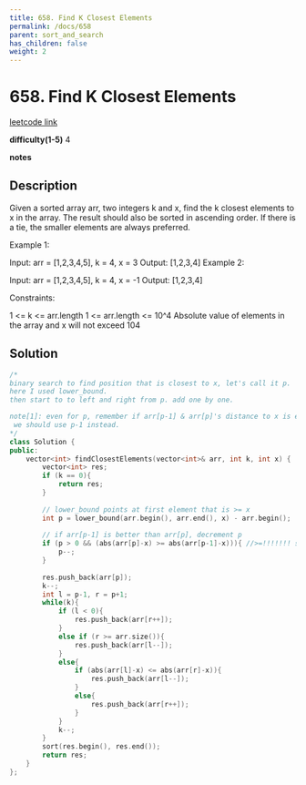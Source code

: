 ```yaml
---
title: 658. Find K Closest Elements
permalink: /docs/658
parent: sort_and_search
has_children: false
weight: 2
---
```

# 658. Find K Closest Elements
[leetcode link](https://leetcode.com/problems/find-k-closest-elements/)

**difficulty(1-5)** 
4

**notes**   


## Description
Given a sorted array arr, two integers k and x, find the k closest elements to x in the array. The result should also be sorted in ascending order. If there is a tie, the smaller elements are always preferred.

 

Example 1:

Input: arr = [1,2,3,4,5], k = 4, x = 3
Output: [1,2,3,4]
Example 2:

Input: arr = [1,2,3,4,5], k = 4, x = -1
Output: [1,2,3,4]
 

Constraints:

1 <= k <= arr.length
1 <= arr.length <= 10^4
Absolute value of elements in the array and x will not exceed 104

## Solution

```c++
/*
binary search to find position that is closest to x, let's call it p.
here I used lower_bound. 
then start to to left and right from p. add one by one.

note[1]: even for p, remember if arr[p-1] & arr[p]'s distance to x is equal,
 we should use p-1 instead. 
*/
class Solution {
public:
    vector<int> findClosestElements(vector<int>& arr, int k, int x) {
        vector<int> res;
        if (k == 0){
            return res;
        }
        
        // lower_bound points at first element that is >= x
        int p = lower_bound(arr.begin(), arr.end(), x) - arr.begin();
        
        // if arr[p-1] is better than arr[p], decrement p
        if (p > 0 && (abs(arr[p]-x) >= abs(arr[p-1]-x))){ //>=!!!!!!! see [1]
            p--;
        }
        
        res.push_back(arr[p]);
        k--;
        int l = p-1, r = p+1;
        while(k){
            if (l < 0){
                res.push_back(arr[r++]);
            }
            else if (r >= arr.size()){
                res.push_back(arr[l--]);
            }
            else{
                if (abs(arr[l]-x) <= abs(arr[r]-x)){
                    res.push_back(arr[l--]);
                }
                else{
                    res.push_back(arr[r++]);
                }
            }
            k--;
        }
        sort(res.begin(), res.end());
        return res;
    }
};
```


<!-- 
Default label
{: .label }

Blue label
{: .label .label-blue }

Stable
{: .label .label-green }

New release
{: .label .label-purple }

Coming soon
{: .label .label-yellow }

Deprecated
{: .label .label-red } -->
